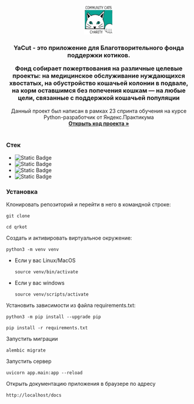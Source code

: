 <a name="readme-top"></a>

<br />
<div align="center">
  <a href="https://github.com/AverPower/QRKot">
    <img src="static/img/logo.png" alt="Logo" width="80" height="80">
  </a>

<h3 align="center">YaCut - это приложение для Благотворительного фонда поддержки котиков. 

Фонд собирает пожертвования на различные целевые проекты: на медицинское обслуживание нуждающихся хвостатых, на обустройство кошачьей колонии в подвале, на корм оставшимся без попечения кошкам — на любые цели, связанные с поддержкой кошачьей популяции</h3>

  <p align="center">
    Данный проект был написан в рамках 23 спринта обучения на курсе Python-разработчик от Яндекс.Практикума
    <br />
    <a href="https://github.com/AverPower/QRKot"><strong>Открыть код проекта »</strong></a>
    <br />
    <br />
  </p>
</div>

### Стек

* ![Static Badge](https://img.shields.io/badge/Python-3.10-yellow?logo=python)
* ![Static Badge](https://img.shields.io/badge/fastapi-0.111.0-brightgreen?logo=fastapi)
* ![Static Badge](https://img.shields.io/badge/sqlalchemy-6.0-purple?logo=sqlalchemy)
* ![Static Badge](https://img.shields.io/badge/pydantic-2.7-blue?logo=pydantic)


### Установка

Клонировать репозиторий и перейти в него в командной строке:

```
git clone 
```

```
cd qrkot
```

Cоздать и активировать виртуальное окружение:

```
python3 -m venv venv
```

* Если у вас Linux/MacOS

    ```
    source venv/bin/activate
    ```

* Если у вас windows

    ```
    source venv/scripts/activate
    ```

Установить зависимости из файла requirements.txt:

```
python3 -m pip install --upgrade pip
```

```
pip install -r requirements.txt
```

Запустить миграции

```
alembic migrate
```


Запустить сервер

```
uvicorn app.main:app --reload
```

Открыть документацию приложения в браузере по адресу

```
http://localhost/docs
```